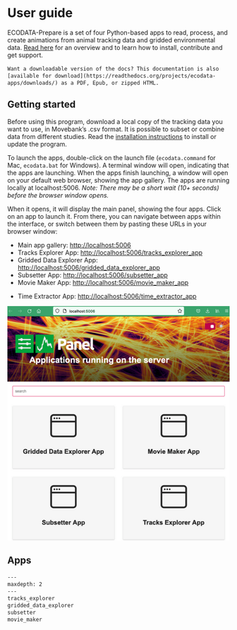 # User guide

ECODATA-Prepare is a set of four Python-based apps to read, process, and create animations from animal tracking data and gridded environmental data. [Read here](../index) for an overview and to learn how to install, contribute and get support.

```{tip}
Want a downloadable version of the docs? This documentation is also [available for download](https://readthedocs.org/projects/ecodata-apps/downloads/) as a PDF, Epub, or zipped HTML.
```

## Getting started

Before using this program, download a local copy of the tracking data you want to use, in Movebank’s .csv format. It is possible to subset or combine data from different studies. Read the [installation instructions](../installation) to install or update the program.

To launch the apps, double-click on the launch file (`ecodata.command` for Mac,
`ecodata.bat` for Windows). A terminal window will open, indicating that the apps are launching. When the apps finish launching, a window will open on your default web browser, showing the app gallery. The apps are running locally at localhost:5006. _Note: There may be a short wait (10+ seconds) before the browser window opens._

When it opens, it will display the main panel, showing the four apps. Click on an app to launch it. From there, you can navigate between apps within the interface, or switch between them by pasting these URLs in your browser window:

- Main app gallery: <http://localhost:5006>
- Tracks Explorer App: <http://localhost:5006/tracks_explorer_app>
- Gridded Data Explorer App: <http://localhost:5006/gridded_data_explorer_app>
- Subsetter App: <http://localhost:5006/subsetter_app>
- Movie Maker App: <http://localhost:5006/movie_maker_app>
<!-- added this line new -->
- Time Extractor App: <http://localhost:5006/time_extractor_app>

![ecodata-prepare_panel](../images/ecodata-prepare_panel.png)

## Apps

```{toctree}
---
maxdepth: 2
---
tracks_explorer
gridded_data_explorer
subsetter
movie_maker

```
